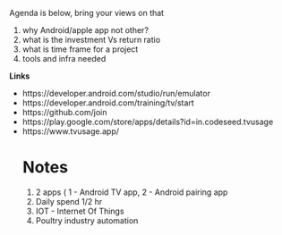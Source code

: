 Agenda is below, bring your views on that 

1) why Android/apple app not other?
2) what is the investment Vs return ratio 
3) what is time frame for a project 
4) tools and infra needed


<b>Links</b>
<ul>
  <li>https://developer.android.com/studio/run/emulator</li>
  <li>https://developer.android.com/training/tv/start</li>
  <li>https://github.com/join</li>
  <li>https://play.google.com/store/apps/details?id=in.codeseed.tvusage</li>
  <li>https://www.tvusage.app/</li>
  
<h1>Notes</h1>

1) 2 apps ( 1 - Android TV app, 2 - Android pairing app
2) Daily spend 1/2 hr
3) IOT - Internet Of Things
4) Poultry industry automation
